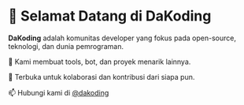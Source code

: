 # 👋 Selamat Datang di DaKoding

**DaKoding** adalah komunitas developer yang fokus pada open-source, teknologi, dan dunia pemrograman.

🚀 Kami membuat tools, bot, dan proyek menarik lainnya.

🤝 Terbuka untuk kolaborasi dan kontribusi dari siapa pun.

📫 Hubungi kami di [@dakoding](https://instagram.com/dakoding)
